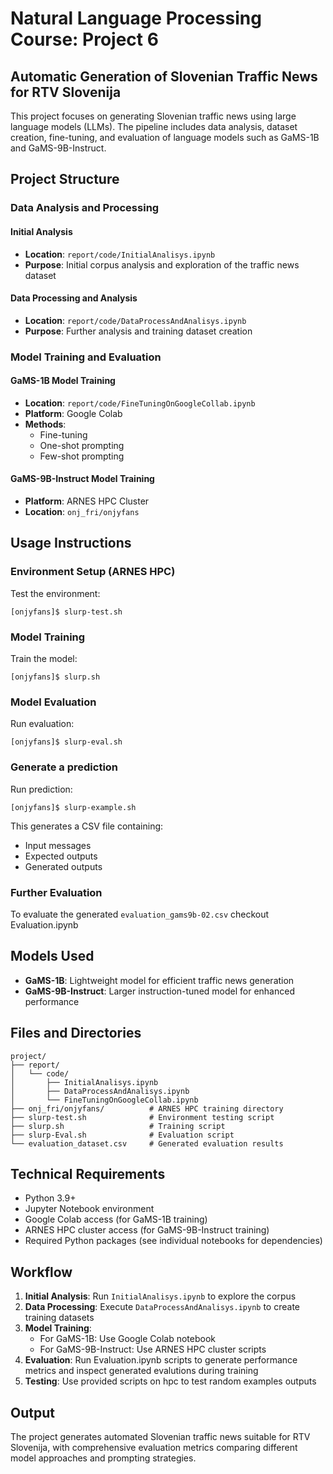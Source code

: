 # Natural Language Processing Course: Project 6

## Automatic Generation of Slovenian Traffic News for RTV Slovenija

This project focuses on generating Slovenian traffic news using large language models (LLMs). The pipeline includes data analysis, dataset creation, fine-tuning, and evaluation of language models such as GaMS-1B and GaMS-9B-Instruct.

## Project Structure

### Data Analysis and Processing

#### Initial Analysis
- **Location**: `report/code/InitialAnalisys.ipynb`
- **Purpose**: Initial corpus analysis and exploration of the traffic news dataset

#### Data Processing and Analysis
- **Location**: `report/code/DataProcessAndAnalisys.ipynb`
- **Purpose**: Further analysis and training dataset creation

### Model Training and Evaluation

#### GaMS-1B Model Training
- **Location**: `report/code/FineTuningOnGoogleCollab.ipynb`
- **Platform**: Google Colab
- **Methods**: 
  - Fine-tuning
  - One-shot prompting
  - Few-shot prompting

#### GaMS-9B-Instruct Model Training
- **Platform**: ARNES HPC Cluster
- **Location**: `onj_fri/onjyfans`

## Usage Instructions

### Environment Setup (ARNES HPC)

Test the environment:
```
[onjyfans]$ slurp-test.sh
```

### Model Training

Train the model:
```
[onjyfans]$ slurp.sh
```

### Model Evaluation

Run evaluation:
```
[onjyfans]$ slurp-eval.sh
```

### Generate a prediction

Run prediction: 
```
[onjyfans]$ slurp-example.sh
```

This generates a CSV file containing:
- Input messages
- Expected outputs
- Generated outputs

### Further Evaluation

To evaluate the generated `evaluation_gams9b-02.csv` checkout Evaluation.ipynb

## Models Used

- **GaMS-1B**: Lightweight model for efficient traffic news generation
- **GaMS-9B-Instruct**: Larger instruction-tuned model for enhanced performance

## Files and Directories

```
project/
├── report/
│   └── code/
│       ├── InitialAnalisys.ipynb
│       ├── DataProcessAndAnalisys.ipynb
│       └── FineTuningOnGoogleCollab.ipynb
├── onj_fri/onjyfans/          # ARNES HPC training directory
├── slurp-test.sh              # Environment testing script
├── slurp.sh                   # Training script
├── slurp-Eval.sh              # Evaluation script
└── evaluation_dataset.csv     # Generated evaluation results
```

## Technical Requirements

- Python 3.9+
- Jupyter Notebook environment
- Google Colab access (for GaMS-1B training)
- ARNES HPC cluster access (for GaMS-9B-Instruct training)
- Required Python packages (see individual notebooks for dependencies)

## Workflow

1. **Initial Analysis**: Run `InitialAnalisys.ipynb` to explore the corpus
2. **Data Processing**: Execute `DataProcessAndAnalisys.ipynb` to create training datasets
3. **Model Training**: 
   - For GaMS-1B: Use Google Colab notebook
   - For GaMS-9B-Instruct: Use ARNES HPC cluster scripts
4. **Evaluation**: Run Evaluation.ipynb scripts to generate performance metrics and inspect generated evalutions during training
5. **Testing**: Use provided scripts on hpc to test random examples outputs

## Output

The project generates automated Slovenian traffic news suitable for RTV Slovenija, with comprehensive evaluation metrics comparing different model approaches and prompting strategies.